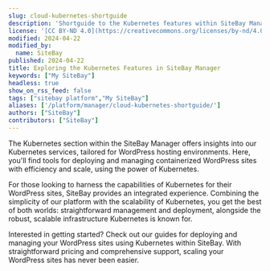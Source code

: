 ```yaml
---
slug: cloud-kubernetes-shortguide
description: 'Shortguide to the Kubernetes features within SiteBay Manager.'
license: '[CC BY-ND 4.0](https://creativecommons.org/licenses/by-nd/4.0)'
modified: 2024-04-22
modified_by:
  name: SiteBay
published: 2024-04-22
title: Exploring the Kubernetes Features in SiteBay Manager
keywords: ["My SiteBay"]
headless: true
show_on_rss_feed: false
tags: ["sitebay platform","My SiteBay"]
aliases: ['/platform/manager/cloud-kubernetes-shortguide/']
authors: ["SiteBay"]
contributors: ["SiteBay"]
---
```


The Kubernetes section within the SiteBay Manager offers insights into our Kubernetes services, tailored for WordPress hosting environments. Here, you'll find tools for deploying and managing containerized WordPress sites with efficiency and scale, using the power of Kubernetes.

For those looking to harness the capabilities of Kubernetes for their WordPress sites, SiteBay provides an integrated experience. Combining the simplicity of our platform with the scalability of Kubernetes, you get the best of both worlds: straightforward management and deployment, alongside the robust, scalable infrastructure Kubernetes is known for.

Interested in getting started? Check out our guides for deploying and managing your WordPress sites using Kubernetes within SiteBay. With straightforward pricing and comprehensive support, scaling your WordPress sites has never been easier.